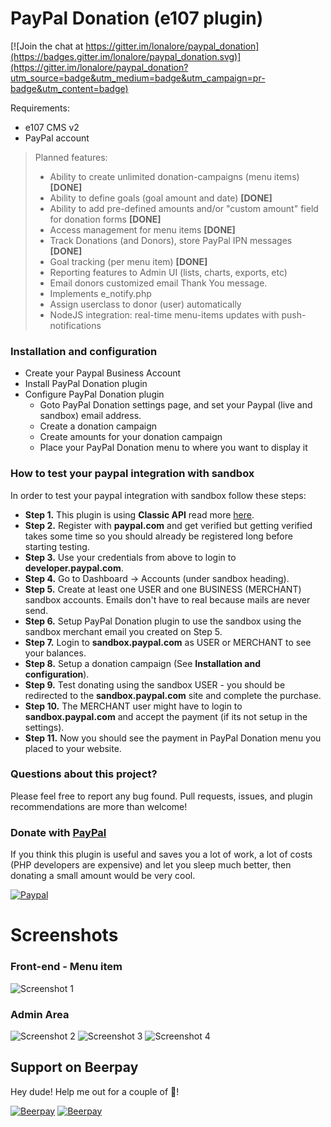 PayPal Donation (e107 plugin)
=============================

[![Join the chat at https://gitter.im/lonalore/paypal_donation](https://badges.gitter.im/lonalore/paypal_donation.svg)](https://gitter.im/lonalore/paypal_donation?utm_source=badge&utm_medium=badge&utm_campaign=pr-badge&utm_content=badge)

Requirements:
- e107 CMS v2
- PayPal account

> Planned features:
> - Ability to create unlimited donation-campaigns (menu items) **[DONE]**
> - Ability to define goals (goal amount and date) **[DONE]**
> - Ability to add pre-defined amounts and/or "custom amount" field for donation forms **[DONE]**
> - Access management for menu items **[DONE]**
> - Track Donations (and Donors), store PayPal IPN messages **[DONE]**
> - Goal tracking (per menu item) **[DONE]**
> - Reporting features to Admin UI (lists, charts, exports, etc)
> - Email donors customized email Thank You message.
> - Implements e_notify.php
> - Assign userclass to donor (user) automatically
> - NodeJS integration: real-time menu-items updates with push-notifications

### Installation and configuration

- Create your Paypal Business Account
- Install PayPal Donation plugin
- Configure PayPal Donation plugin
    - Goto PayPal Donation settings page, and set your Paypal (live and sandbox) email address.
    - Create a donation campaign
    - Create amounts for your donation campaign
    - Place your PayPal Donation menu to where you want to display it

### How to test your paypal integration with sandbox

In order to test your paypal integration with sandbox follow these steps:

- **Step 1.** This plugin is using **Classic API** read more [here](https://developer.paypal.com/webapps/developer/docs/classic/).
- **Step 2.** Register with **paypal.com** and get verified but getting verified takes some time so you should already be registered long before starting testing.
- **Step 3.** Use your credentials from above to login to **developer.paypal.com**.
- **Step 4.** Go to Dashboard -> Accounts (under sandbox heading).
- **Step 5.** Create at least one USER and one BUSINESS (MERCHANT) sandbox accounts. Emails don't have to real because mails are never send.
- **Step 6.** Setup PayPal Donation plugin to use the sandbox using the sandbox merchant email you created on Step 5.
- **Step 7.** Login to **sandbox.paypal.com** as USER or MERCHANT to see your balances.
- **Step 8.** Setup a donation campaign (See **Installation and configuration**).
- **Step 9.** Test donating using the sandbox USER - you should be redirected to the **sandbox.paypal.com** site and complete the purchase.
- **Step 10.** The MERCHANT user might have to login to **sandbox.paypal.com** and accept the payment (if its not setup in the settings).
- **Step 11.** Now you should see the payment in PayPal Donation menu you placed to your website.

### Questions about this project?

Please feel free to report any bug found. Pull requests, issues, and plugin recommendations are more than welcome!

### Donate with [PayPal](https://www.paypal.com/cgi-bin/webscr?cmd=_s-xclick&hosted_button_id=PQYDBAMQ3D2UG)

If you think this plugin is useful and saves you a lot of work, a lot of costs (PHP developers are expensive) and let you sleep much better, then donating a small amount would be very cool.

[![Paypal](https://www.paypalobjects.com/en_US/i/btn/btn_donateCC_LG.gif)](https://www.paypal.com/cgi-bin/webscr?cmd=_s-xclick&hosted_button_id=PQYDBAMQ3D2UG)

Screenshots
===========

### Front-end - Menu item
![Screenshot 1](https://www.dropbox.com/s/ztihu1r4g83i33d/01.png?dl=1)

### Admin Area
![Screenshot 2](https://www.dropbox.com/s/m8ummaw8ah8mma1/02.png?dl=1)
![Screenshot 3](https://www.dropbox.com/s/ni8skhnnog8mhub/03.png?dl=1)
![Screenshot 4](https://www.dropbox.com/s/2tcm7ezwvtng4kc/04.png?dl=1)

## Support on Beerpay
Hey dude! Help me out for a couple of :beers:!

[![Beerpay](https://beerpay.io/lonalore/paypal_donation/badge.svg?style=beer-square)](https://beerpay.io/lonalore/paypal_donation)  [![Beerpay](https://beerpay.io/lonalore/paypal_donation/make-wish.svg?style=flat-square)](https://beerpay.io/lonalore/paypal_donation?focus=wish)
